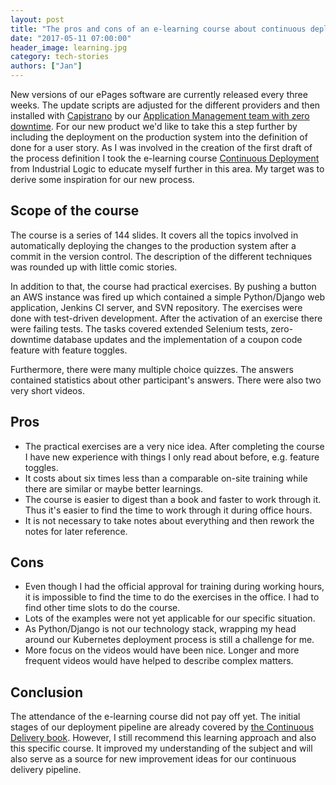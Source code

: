 ```yaml
---
layout: post
title: "The pros and cons of an e-learning course about continuous deployment"
date: "2017-05-11 07:00:00"
header_image: learning.jpg
category: tech-stories
authors: ["Jan"]
---
```


New versions of our ePages software are currently released every three weeks.
The update scripts are adjusted for the different providers and then installed with [Capistrano](/blog/tech-stories/implementing-capistrano-as-configuration-management-tool/) by our [Application Management team with zero downtime](/blog/tech-stories/online-schema-updates-with-mysql/).
For our new product we'd like to take this a step further by including the deployment on the production system into the definition of done for a user story.
As I was involved in the creation of the first draft of the process definition I took the e-learning course [Continuous Deployment](https://elearning.industriallogic.com/gh/submit?Action=AlbumContentsAction&album=continuousDeployment&devLanguage=Python) from Industrial Logic to educate myself further in this area.
My target was to derive some inspiration for our new process.

## Scope of the course

The course is a series of 144 slides.
It covers all the topics involved in automatically deploying the changes to the production system after a commit in the version control.
The description of the different techniques was rounded up with little comic stories.

In addition to that, the course had practical exercises.
By pushing a button an AWS instance was fired up which contained a simple Python/Django web application, Jenkins CI server, and SVN repository.
The exercises were done with test-driven development.
After the activation of an exercise there were failing tests.
The tasks covered extended Selenium tests, zero-downtime database updates and the implementation of a coupon code feature with feature toggles.

Furthermore, there were many multiple choice quizzes.
The answers contained statistics about other participant's answers.
There were also two very short videos.

## Pros

* The practical exercises are a very nice idea.
After completing the course I have new experience with things I only read about before, e.g. feature toggles.
* It costs about six times less than a comparable on-site training while there are similar or maybe better learnings.
* The course is easier to digest than a book and faster to work through it.
Thus it's easier to find the time to work through it during office hours.
* It is not necessary to take notes about everything and then rework the notes for later reference.

## Cons

* Even though I had the official approval for training during working hours, it is impossible to find the time to do the exercises in the office.
I had to find other time slots to do the course.
* Lots of the examples were not yet applicable for our specific situation.
* As Python/Django is not our technology stack, wrapping my head around our Kubernetes deployment process is still a challenge for me.
* More focus on the videos would have been nice.
Longer and more frequent videos would have helped to describe complex matters.

## Conclusion

The attendance of the e-learning course did not pay off yet.
The initial stages of our deployment pipeline are already covered by [the Continuous Delivery book](https://martinfowler.com/books/continuousDelivery.html).
However, I still recommend this learning approach and also this specific course.
It improved my understanding of the subject and will also serve as a source for new improvement ideas for our continuous delivery pipeline.
